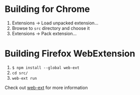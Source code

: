 # Building for Chrome

1. Extensions -> Load unpacked extension...
2. Browse to `src` directory and choose it
3. Extensions -> Pack extension...

# Building Firefox WebExtension

1. `$ npm install --global web-ext`
2. `cd src/`
2. `web-ext run`

Check out [web-ext](https://github.com/mozilla/web-ext) for more information
